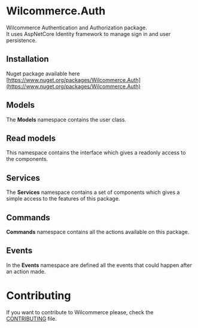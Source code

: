 # Wilcommerce.Auth
Wilcommerce Authentication and Authorization package.<br/>
It uses AspNetCore Identity framework to manage sign in and user persistence.

## Installation
Nuget package available here [https://www.nuget.org/packages/Wilcommerce.Auth](https://www.nuget.org/packages/Wilcommerce.Auth)

## Models
The **Models** namespace contains the user class.

## Read models
This namespace contains the interface which gives a readonly access to the components.

## Services
The **Services** namespace contains a set of components which gives a simple access to the features of this package.

## Commands
**Commands** namespace contains all the actions available on this package.

## Events
In the **Events** namespace are defined all the events that could happen after an action made.

# Contributing
If you want to contribute to Wilcommerce please, check the [CONTRIBUTING](CONTRIBUTING.md) file.
